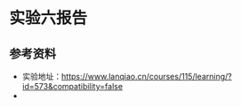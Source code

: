 # 实验六报告

## 参考资料

+ 实验地址：https://www.lanqiao.cn/courses/115/learning/?id=573&compatibility=false
+ 
